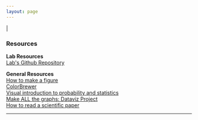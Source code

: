 ```yaml
---
layout: page
---
```

|

### Resources

**Lab Resources**  
[Lab's Github Repository](https://github.com/jagannathan-lab)  

**General Resources**  
[How to make a figure](https://www.gabrielaplucinska.com/)  
[ColorBrewer](http://colorbrewer2.org/)  
[Visual introduction to probability and statistics](http://students.brown.edu/seeing-theory/)  
[Make ALL the graphs: Dataviz Project](http://datavizproject.com/)  
[How to read a scientific paper](https://www.elsevier.com/connect/infographic-how-to-read-a-scientific-paper)  




---

